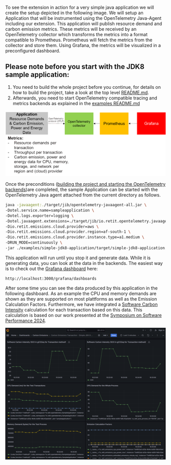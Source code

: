 To see the extension in action for a very simple java application we will create the setup depicted in the following image. We will setup an Application that will be instrumented using the OpenTelemetry Java-Agent including our extension. This application will publish resource demand and carbon emission metrics. These metrics will be received by an OpenTelemetry collector which transforms the metrics into a format compatible to Prometheus. Prometheus will fetch the metrics from the collector and store them. Using Grafana, the metrics will be visualized in a preconfigured dashboard.

## Please note before you start with the JDK8 sample application:

1. You need to build the whole project before you continue, for details on how to build the project, take a look at the top level [README.md](../../README.md#building-the-project).
2. Afterwards, you need to start OpenTelemetry compatible tracing and metrics backends as explained in the [examples README.md](../README.md#starting-opentelemetry-backends-for-the-example-applications)


![demo_architecture.png](../../img/demo_architecture.png)

Once the preconditions ([building the project and starting the OpenTelemetry backends](#please-note-before-you-start-with-the-jdk8-sample-application))are completed, the sample Application can be started with the OpenTelemetry Java agent attached from the current directory as follows.
```bash
java -javaagent:./target/jib/opentelemetry-javaagent-all.jar \
-Dotel.service.name=sampleapplication \
-Dotel.logs.exporter=logging \
-Dotel.javaagent.extensions=./target/jib/io.retit.opentelemetry.javaagent.extension.jar \
-Dio.retit.emissions.cloud.provider=aws \
-Dio.retit.emissions.cloud.provider.region=af-south-1 \
-Dio.retit.emissions.cloud.provider.instance.type=a1.medium \
-DRUN_MODE=continuously \
-jar ./examples/simple-jdk8-application/target/simple-jdk8-application.jar
```

This application will run until you stop it and generate data. While it is generating data, you can look at the data in the backends. The easiest way is to check out the [Grafana dashboard](http://localhost:3000/grafana/dashboards) here:

    http://localhost:3000/grafana/dashboards

After some time you can see the data produced by this application in the following dashboard. As an example the CPU and memory demands are shown as they are supported on most plattforms as well as the Emission Calculation Factors. Furthermore, we have integrated a [Software Carbon Intensity](https://sci.greensoftware.foundation/) calculation for each transaction based on this data. This calculation is based on our work presented at the [Symposium on Software Performance 2024](https://fb-swt.gi.de/fileadmin/FB/SWT/Softwaretechnik-Trends/Verzeichnis/Band_44_Heft_4/SSP24_16_camera-ready_5255.pdf).

![dashboard.png](../../img/dashboard.png)